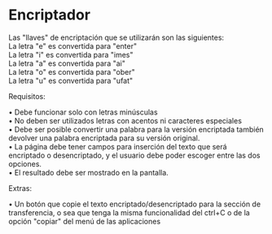 # Encriptador

Las "llaves" de encriptación que se utilizarán son las siguientes:                                                                                                           
La letra "e" es convertida para "enter"                                                                                                                                   
La letra "i" es convertida para "imes"                                                                                                                                   
La letra "a" es convertida para "ai"                                                                                                                                    
La letra "o" es convertida para "ober"                                                                                                                                   
La letra "u" es convertida para "ufat"                                                                                                                                    

Requisitos:

•	Debe funcionar solo con letras minúsculas                                                                                                                               
•	No deben ser utilizados letras con acentos ni caracteres especiales                                                                                                     
•	Debe ser posible convertir una palabra para la versión encriptada también devolver una palabra encriptada para su versión original.                                     
•	La página debe tener campos para inserción del texto que será encriptado o desencriptado, y el usuario debe poder escoger entre las dos opciones.                       
•	El resultado debe ser mostrado en la pantalla.                                                                                                                          

Extras:

•	Un botón que copie el texto encriptado/desencriptado para la sección de transferencia, o sea que tenga la misma funcionalidad del ctrl+C o de la opción "copiar" del menú de las aplicaciones
